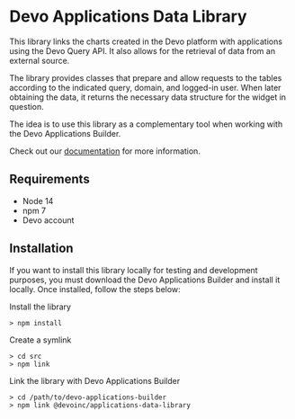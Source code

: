 # Devo Applications Data Library

This library links the charts created in the Devo platform with applications
using the Devo Query API. It also allows for the retrieval of data from an
external source.

The library provides classes that prepare and allow requests to the tables according to
the indicated query, domain, and logged-in user. When
later obtaining the data, it returns the necessary data structure for the widget
in question.

The idea is to use this library as a complementary tool when working with the Devo
Applications Builder.

Check out our [documentation](doc/index.md) for more information.

## Requirements

- Node 14
- npm 7
- Devo account

## Installation

If you want to install this library locally for testing and development
purposes, you must download the Devo Applications Builder and install
it locally. Once installed, follow the steps below:

Install the library

```shell
> npm install
```

Create a symlink

```shell
> cd src
> npm link
```

Link the library with Devo Applications Builder

```shell
> cd /path/to/devo-applications-builder
> npm link @devoinc/applications-data-library
```

